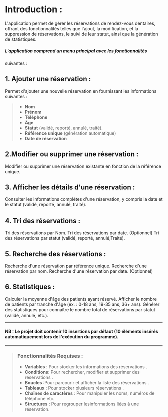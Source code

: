 # Introduction : 
L\'application permet de gérer les réservations de
rendez-vous dentaires, offrant des fonctionnalités telles que l\'ajout,
la modification, et la suppression de réservations, le suivi de leur
statut, ainsi que la génération de statistiques.

##### L\'application comprend un menu principal avec les fonctionnalités
suivantes :

## 1\. Ajouter une réservation : 
Permet d\'ajouter une nouvelle réservation en fournissant les informations suivantes :

>- **Nom**
>- **Prénom**
>- **Téléphone**
>- **Âge**
>- **Statut** (validé, reporté, annulé, traité).
>- **Référence unique** (génération automatique)
>- **Date de réservation** 

## 2.Modifier ou supprimer une réservation : 
Modifier ou supprimer une réservation existante en fonction de la référence unique.

## 3\. Afficher les détails d\'une réservation :
Consulter les informations complètes d\'une réservation, y compris la date et le statut (validé, reporté, annulé, traité).

## 4\. Tri des réservations : 
Tri des réservations par Nom. Tri des réservations par date. (Optionnel) Tri des réservations par statut (validé, reporté, annulé,Traité).

## 5\. Recherche des réservations : 
Recherche d\'une réservation par référence unique. Recherche d\'une réservation par nom. Recherche d\'une réservation par date. (Optionnel)

## 6\. Statistiques : 
Calculer la moyenne d\'âge des patients ayant réservé. Afficher le nombre de patients par tranche d\'âge (ex. : 0-18 ans, 19-35 ans, 36+ ans). Générer des statistiques pour connaître le nombre total de réservations par statut (validé, annulé, etc.).

---
 #### NB : Le projet doit contenir 10 insertions par défaut (10 éléments insérés automatiquement lors de l\'exécution du programme).
---
>### Fonctionnalités Requises :
>
>- **Variables** : Pour stocker les informations des réservations .
>- **Conditions**: Pour rechercher, modifier et supprimer des réservations . 
>- **Boucles** :Pour parcourir et afficher la liste des réservations . 
>- **Tableaux** : Pour stocker plusieurs réservations . 
>- **Chaînes de caractères** : Pour manipuler les noms, numéros de téléphone etc. 
>- **Structures** : Pour regrouper lesinformations liées à une réservation.
